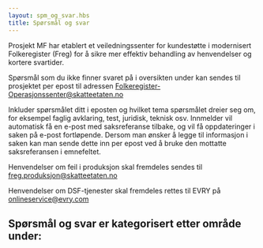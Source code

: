 ```yaml
---
layout: spm_og_svar.hbs
title: Spørsmål og svar
---
```


Prosjekt MF har etablert et veiledningssenter for kundestøtte i modernisert Folkeregister (Freg) for å sikre mer effektiv behandling av henvendelser og kortere svartider. 

Spørsmål som du ikke finner svaret på i oversikten under kan sendes til prosjektet per epost til adressen Folkeregister-Operasjonssenter@skatteetaten.no

Inkluder spørsmålet ditt i eposten og hvilket tema spørsmålet dreier seg om, for eksempel faglig avklaring, test, juridisk, teknisk osv. Innmelder vil automatisk få en e-post med saksreferanse tilbake, og vil få oppdateringer i saken på e-post fortløpende. Dersom man ønsker å legge til informasjon i saken kan man sende dette inn per epost ved å bruke den mottatte saksreferansen i emnefeltet. 

Henvendelser om feil i produksjon skal fremdeles sendes til freg.produksjon@skatteetaten.no

Henvendelser om DSF-tjenester skal fremdeles rettes til EVRY på onlineservice@evry.com

## Spørsmål og svar er kategorisert etter område under:

